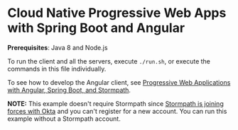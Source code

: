 # Cloud Native Progressive Web Apps with Spring Boot and Angular

**Prerequisites**: Java 8 and Node.js

To run the client and all the servers, execute `./run.sh`, or execute the commands in this file individually.

To see how to develop the Angular client, see [Progressive Web Applications with Angular, Spring Boot, and Stormpath](https://stormpath.com/blog/progressive-web-applications-angular-spring-boot-stormpath). 

**NOTE:** This example doesn't require Stormpath since 
[Stormpath is joining forces with Okta](https://stormpath.com/blog/stormpaths-new-path) and you can't register for a new account. You can run this example without a Stormpath account.
